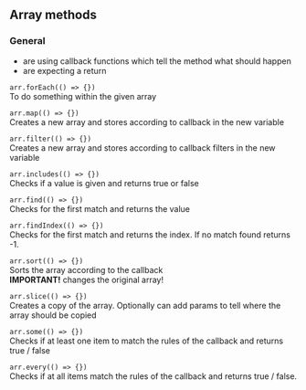 ## Array methods

### General

- are using callback functions which tell the method what should happen
- are expecting a return

`arr.forEach(() => {})`  
To do something within the given array

`arr.map(() => {})`  
Creates a new array and stores according to callback in the new variable

`arr.filter(() => {})`  
Creates a new array and stores according to callback filters in the new variable

`arr.includes(() => {})`  
Checks if a value is given and returns true or false

`arr.find(() => {})`  
Checks for the first match and returns the value

`arr.findIndex(() => {})`  
Checks for the first match and returns the index. If no match found returns -1.

`arr.sort(() => {})`  
Sorts the array according to the callback  
**IMPORTANT!** changes the original array!

`arr.slice(() => {})`  
Creates a copy of the array. Optionally can add params to tell where the array should be copied

`arr.some(() => {})`  
Checks if at least one item to match the rules of the callback and returns true / false

`arr.every(() => {})`  
Checks if at all items match the rules of the callback and returns true / false.
